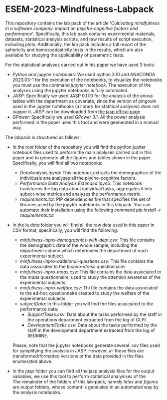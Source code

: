 # ESEM-2023-Mindfulness-Labpack

This repository contains the lab pack of the article '*Cultivating mindfulness in a software company: impact on psycho-cognitive factors and performance*'. Specifically, this lab pack contains experimental materials, datasets, statistical analysis scripts, and raw results of script execution, including plots. Additionally, the lab pack includes a full report of the sphericity and homoscedasticity tests in the results, which are also available for studying the applicability of parametric tests.

For the statistical analyses carried out in his paper we have used 3 tools:
 * *Python and jupyter notebooks*: We used  python 3.10 and ANACONDA 2023.03-1 for the execution of the notebooks, to visualize the notebooks you must use the command *jupyter notebook*. The execution of the analyses using the jupyter notebooks is fully automated.
 * *JASP*: Specifically we used JASP 0.17.0 for the analysis of the anova tables with the department as covariate, since the version of pingouin used in the jupyter notebooks (a library for statitical analyses) does not suppor it. JASP can be downloaded from [the jasp offical page](https://jasp-stats.org/)
 * *GPower*: Specifically we used *GPower 3.1*. All the power analysis performed in the paper uses this tool and were geenerated in a manual way.

The labpack is structured as follows:
 * In the *root* folder of the repository you will find the python jupiter notebook files used to perform the main analyses carried out in this paper and to generate all the figures and tables shown in the paper. Specifically, you will find all two notebooks:
   * *DataAnalysis.ipynb*: This notebook extracts the demographics of the individuals ana analyzes all the plycho-cognitive factors.
   * *Performance Data Analysis Extended.ipynb*: This notebook transforms the log data about individual tasks, aggregates it into subect-wise metrics and analyzes the performance metric.
   * *requirements.txt*: PIP dependencies file that specifies the set of libraries used by the jupyter notebooks in this labpack. You can automate their installation using the following command *pip install -r requirements.txt*
 * In the la *data* folder you will find all the raw data used in this paper in CSV format, specifically, you will find the following:
   * *minfulness-inpro-demographics-with-dept.csv*: This file contains the demographic data of the whole sample, including the department column which determines the department of each experimental subject.
   * *minfulness-inpro-additional-questions.csv*: This file contains the data associated to the *techno-stress* questionnaire.
   * *minfulness-inpro-maas.csv*:  This file contains the data associated to the *maas* questionnaire, used to study the attention awarenes of the experimental subjects.
   * *minfulness-inpro-welfare.csv*: Thi file contains the data associated to the ad-hoc questionnaire created to study the welfare of the experimental subjects.
   * *subjectData*: In this folder you will find the files associated to the performance data:
     * *SupportTasks.csv*: Data about the tasks performed by the staff in the operations department extracted from the log of GLPI.
     * *DevelopmentTasks.csv*: Data about the tasks performed by the staff in the development department extracted from the log of REDMINE.
   
   Please, note that the jupyter notebooks generate several .csv files used for symplifying the analysis in JASP. However, all those files are transformed/formatted versions of the data provided in the files enumerated above.
* In the *jasp* folder you can find all the jasp analysis files for the output variables, we use this tool to perform statistical analysises of the    
The remainder of the folders of this lab-pack, namely *latex* and *figures*  are output folders, whose content is genelated in an automated way by the analysis notebooks.
